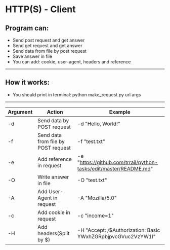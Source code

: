
# HTTP(S) - Client 

## Program can:
* Send post request and get answer
* Send get request and get answer
* Send data from file by post request
* Save answer in file
* You can add: cookie, user-agent, headers and reference 
-----------------------------------------------------------------------------------------------------------------------------------  
## How it works:
* You should print in terminal: python make_request.py url args
-----------------------------------------------------------------------------------------------------------------------------------

| Argument |                 Action              |                               Example                            | 
|----------|-------------------------------------|------------------------------------------------------------------|
|    -d    |       Send data by POST request     | -d "Hello, World!"                                               |
|    -f    | Send data from file by POST request | -f "test.txt"                                                    |
|    -e    |       Add reference in request      | -e "https://github.com/trrail/python-tasks/edit/master/README.md"|
|    -O    |         Write answer in file        | -O "test.txt"                                                    |
|    -A    |       Add User-Agent in request     | -A "Mozilla/5.0"                                                 |
|    -c    |         Add cookie in request       | -c "income=1"                                                    |
|    -H    |         Add headers(Split by $)     | -H "Accept: */*$Authorization: Basic YWxhZGRpbjpvcGVuc2VzYW1l"   |                                 
